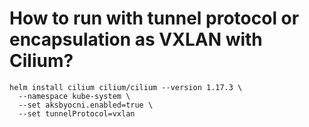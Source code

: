 # How to run with tunnel protocol or encapsulation as VXLAN with Cilium?

```
helm install cilium cilium/cilium --version 1.17.3 \
  --namespace kube-system \
  --set aksbyocni.enabled=true \
  --set tunnelProtocol=vxlan
```